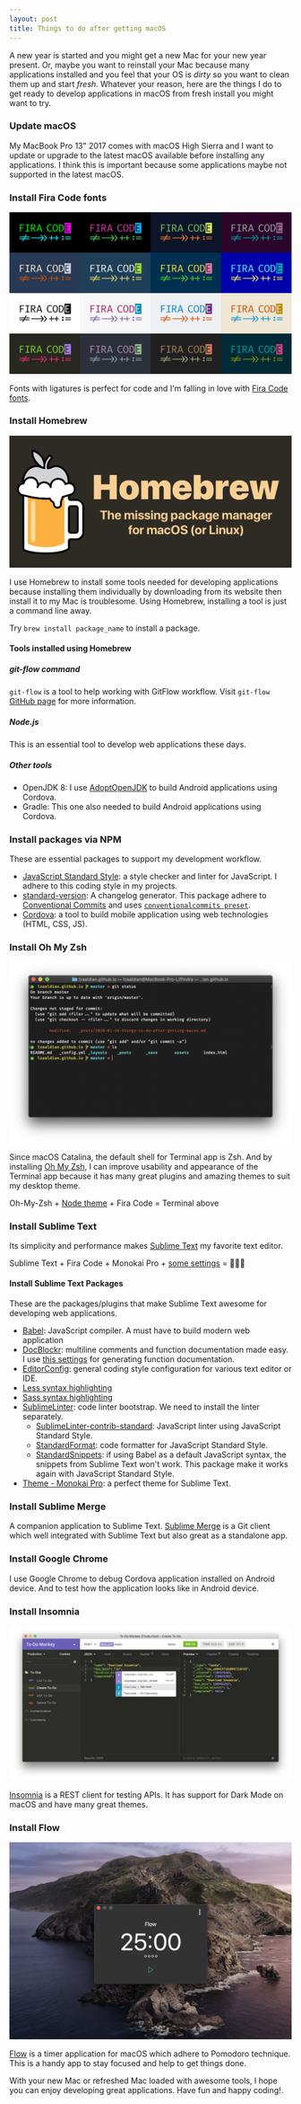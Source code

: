 ```yaml
---
layout: post
title: Things to do after getting macOS
---
```


A new year is started and you might get a new Mac for your new year present. Or, maybe you want to reinstall your Mac because many applications installed and you feel that your OS is *dirty* so you want to clean them up and start *fresh*.
Whatever your reason, here are the things I do to get ready to develop applications in macOS from fresh install you might want to try.

### Update macOS

My MacBook Pro 13" 2017 comes with macOS High Sierra and I want to update or upgrade to the latest macOS available before installing any applications. I think this is important because some applications maybe not supported in the latest macOS.

### Install Fira Code fonts

![fira code samples in various color theme](/assets/images/fira-code-banner.svg)

Fonts with ligatures is perfect for code and I'm falling in love with [Fira Code fonts](https://github.com/tonsky/FiraCode).

### Install Homebrew

![homebrew logo and description](/assets/images/homebrew-social-card.png)

I use Homebrew to install some tools needed for developing applications because installing them individually by downloading from its website then install it to my Mac is troublesome. Using Homebrew, installing a tool is just a command line away.

Try `brew install package_name` to install a package.

#### Tools installed using Homebrew

##### git-flow command

`git-flow` is a tool to help working with GitFlow workflow. Visit `git-flow` [GitHub page](https://github.com/nvie/gitflow) for more information.

##### Node.js

This is an essential tool to develop web applications these days.

##### Other tools

- OpenJDK 8: I use [AdoptOpenJDK](https://github.com/AdoptOpenJDK/homebrew-openjdk) to build Android applications using Cordova.
- Gradle: This one also needed to build Android applications using Cordova.

### Install packages via NPM

These are essential packages to support my development workflow.

- [JavaScript Standard Style](https://standardjs.com): a style checker and linter for JavaScript. I adhere to this coding style in my projects.
- [standard-version](https://github.com/conventional-changelog/standard-version): A changelog generator. This package adhere to [Conventional Commits](https://conventionalcommits.org) and uses [`conventionalcommits preset`](https://github.com/conventional-changelog/conventional-changelog-config-spec).
- [Cordova](https://cordova.apache.org/): a tool to build mobile application using web technologies (HTML, CSS, JS).

### Install Oh My Zsh

![terminal with oh-my-zsh node theme](/assets/images/terminal-with-oh-my-zsh-node-theme.png)

Since macOS Catalina, the default shell for Terminal app is Zsh. And by installing [Oh My Zsh](https://ohmyz.sh), I can improve usability and appearance of the Terminal app because it has many great plugins and amazing themes to suit my desktop theme.

Oh-My-Zsh + [Node theme](https://github.com/skuridin/oh-my-zsh-node-theme) + Fira Code = Terminal above

### Install Sublime Text

Its simplicity and performance makes [Sublime Text](https://sublimetext.com) my favorite text editor.

Sublime Text + Fira Code + Monokai Pro + [some settings](https://gist.github.com/lzaaldian/8fda456f7683a70cc01aa1929276773b) = 🧑🏻‍💻

#### Install Sublime Text Packages

These are the packages/plugins that make Sublime Text awesome for developing web applications.

- [Babel](https://packagecontrol.io/packages/Babel): JavaScript compiler. A must have to build modern web application
- [DocBlockr](https://packagecontrol.io/packages/DocBlockr): multiline comments and function documentation made easy. I use [this settings](https://gist.github.com/lzaaldian/d33e6e0934dd1abeaefca98b698a7875) for generating function documentation.
- [EditorConfig](https://packagecontrol.io/packages/EditorConfig): general coding style configuration for various text editor or IDE.
- [Less syntax highlighting](https://packagecontrol.io/packages/LESS)
- [Sass syntax highlighting](https://packagecontrol.io/packages/Sass)
- [SublimeLinter](https://packagecontrol.io/packages/SublimeLinter): code linter bootstrap. We need to install the linter separately.
  - [SublimeLinter-contrib-standard](https://packagecontrol.io/packages/SublimeLinter-contrib-standard): JavaScript linter using JavaScript Standard Style.
  - [StandardFormat](https://packagecontrol.io/packages/StandardFormat): code formatter for JavaScript Standard Style.
  - [StandardSnippets](https://packagecontrol.io/packages/StandardSnippets): if using Babel as a default JavaScript syntax, the snippets from Sublime Text won't work. This package make it works again with JavaScript Standard Style.
- [Theme - Monokai Pro](https://packagecontrol.io/packages/Theme%20-%20Monokai%20Pro): a perfect theme for Sublime Text.

### Install Sublime Merge

A companion application to Sublime Text. [Sublime Merge](https://sublimemerge.com) is a Git client which well integrated with Sublime Text but also great as a standalone app.

### Install Google Chrome

I use Google Chrome to debug Cordova application installed on Android device. And to test how the application looks like in Android device.

### Install Insomnia

![insomnia application screenshot](/assets/images/insomnia-rest-client.png)

[Insomnia](https://insomnia.rest) is a REST client for testing APIs. It has support for Dark Mode on macOS and have many great themes.

### Install Flow

![flow timer app in macOS](/assets/images/flow-timer-app.png)

[Flow](https://yugen.design/flow/) is a timer application for macOS which adhere to Pomodoro technique. This is a handy app to stay focused and help to get things done.

With your new Mac or refreshed Mac loaded with awesome tools, I hope you can enjoy developing great applications. Have fun and happy coding!.
